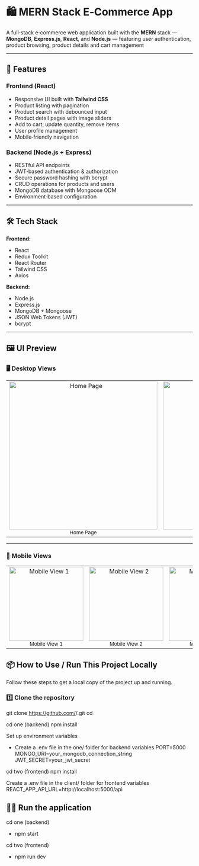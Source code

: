 # 🛍️ MERN Stack E‑Commerce App

A full‑stack e‑commerce web application built with the **MERN** stack — **MongoDB**, **Express.js**, **React**, and **Node.js** — featuring user authentication, product browsing, product details and cart management

---

## 🚀 Features

### **Frontend (React)**
- Responsive UI built with **Tailwind CSS**
- Product listing with pagination
- Product search with debounced input
- Product detail pages with image sliders
- Add to cart, update quantity, remove items
- User profile management
- Mobile‑friendly navigation

### **Backend (Node.js + Express)**
- RESTful API endpoints
- JWT‑based authentication & authorization
- Secure password hashing with bcrypt
- CRUD operations for products and users
- MongoDB database with Mongoose ODM
- Environment‑based configuration

---

## 🛠️ Tech Stack

**Frontend:**
- React
- Redux Toolkit
- React Router
- Tailwind CSS
- Axios

**Backend:**
- Node.js
- Express.js
- MongoDB + Mongoose
- JSON Web Tokens (JWT)
- bcrypt

---

## 🖼️ UI Preview

### 🖥 Desktop Views
<div align="center">
  <table>
    <tr>
      <td align="center">
        <img src="https://github.com/user-attachments/assets/0241057e-191c-4018-8884-f57f2c1b301a" alt="Home Page" width="400"/>
        <br/><sub>Home Page</sub>
      </td>
      <td align="center">
        <img src="https://github.com/user-attachments/assets/094513e0-04d1-4675-bd0d-f1a5f534afa4" alt="Profile Page" width="400"/>
        <br/><sub>Profile Page</sub>
      </td>
      <td align="center">
        <img src="https://github.com/user-attachments/assets/6856d618-a742-4540-84ee-00c33b6730bc" alt="About Page" width="400"/>
        <br/><sub>About Page</sub>
      </td>
    </tr>
  </table>
</div>

---

### 📱 Mobile Views
<div align="center">
  <table>
    <tr>
      <td align="center">
        <img src="https://github.com/user-attachments/assets/008ab956-b343-48cb-9029-5a5c804522f0" alt="Mobile View 1" width="200"/>
        <br/><sub>Mobile View 1</sub>
      </td>
      <td align="center">
        <img src="https://github.com/user-attachments/assets/2416c5c5-0dd7-443f-b5d8-95d4d8b1aedd" alt="Mobile View 2" width="200"/>
        <br/><sub>Mobile View 2</sub>
      </td>
      <td align="center">
        <img src="https://github.com/user-attachments/assets/71c0fc02-d703-4a44-ba87-284c50dd23e7" alt="Mobile View 3" width="200"/>
        <br/><sub>Mobile View 3</sub>
      </td>
    </tr>
  </table>
</div>



## 📦 How to Use / Run This Project Locally

Follow these steps to get a local copy of the project up and running.

### 1️⃣ Clone the repository
git clone https://github.com/<your-username>/<your-repo>.git
cd <your-repo>

cd one (backend)
npm install

Set up environment variables
- Create a .env file in the one/ folder for backend variables
PORT=5000
MONGO_URI=your_mongodb_connection_string
JWT_SECRET=your_jwt_secret

cd two (frontend)
npm install

Create a .env file in the client/ folder for frontend variables
REACT_APP_API_URL=http://localhost:5000/api

## 🏃‍♂️ Run the application

cd one (backend)
- npm start

cd two (frontend)
- npm run dev

